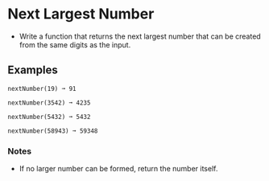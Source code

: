 # Next Largest Number
- Write a function that returns the next largest number that can be created from the same digits as the input.

## Examples

```
nextNumber(19) ➞ 91

nextNumber(3542) ➞ 4235

nextNumber(5432) ➞ 5432

nextNumber(58943) ➞ 59348

```

### Notes
- If no larger number can be formed, return the number itself.
